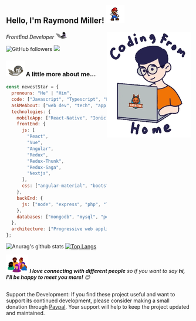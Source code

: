 <h2>Hello, I'm Raymond Miller! <img src="https://github.com/newestStar/newestStar/blob/main/public/img/smario.gif" width="50"></h2>
<img align='right' src="https://github.com/newestStar/newestStar/blob/main/public/img/user.gif" width="230">
<p><em>FrontEnd Developer <img src="https://github.com/newestStar/newestStar/blob/main/public/img/working_cat.gif" width="30"> 
</em></p>

![GitHub followers](https://img.shields.io/github/followers/ikismail?label=Follow&style=social)
![](https://visitor-badge.laobi.icu/badge?page_id=ikismail)

### <img src="https://github.com/newestStar/newestStar/blob/main/public/img/catty.gif" width="50"> A little more about me...

```javascript
const newestStar = {
  pronouns: "He" | "Him",
  code: ["Javascript", "Typescript", "Python (Basic)"],
  askMeAbout: ["web dev", "tech", "app dev"],
  technologies: {
    mobileApp: ["React-Native", "Ionic"],
    frontEnd: {
      js: [
        "React",
        "Vue",
        "Angular",
        "Redux",
        "Redux-Thunk",
        "Redux-Saga",
        "Nextjs",
      ],
      css: ["angular-material", "bootstrap"],
    },
    backEnd: {
      js: ["node", "express", "php", "laravel", "codeigniter"],
    },
    databases: ["mongodb", "mysql", "postgresql"]
  },
  architecture: ["Progressive web applications", "Single page applications"],
};
```

<!-- GitHub Readme Stats -->

![Anurag's github stats](https://github-readme-stats.vercel.app/api?username=ikismail&count_private=true&show_icons=true&hide=contribs)
[![Top Langs](https://github-readme-stats.vercel.app/api/top-langs/?username=ikismail&layout=compact&hide=c%2B%2B)](https://github.com/ikismail/github-readme-stats)

<img src="https://github.com/newestStar/newestStar/blob/main/public/img/connections.gif" width="60"> <em><b>I love connecting with different people</b> so if you want to say <b>hi, I'll be happy to meet you more!</b> 😊</em>

## <!-- // GitHub Readme Stats -->

<!-- Code Time

### 🐲 Your weekly language rankings

               javascript : ▮▮▮▮▮▮ 26.7%
                     html : ▮▮▮▮▮ 20.0%
                plaintext : ▮▮▮▮▮ 20.0%
               typescript : ▮▮▮▮▮ 20.0%
                     scss : ▮▮ 6.7%
                     json : ▮▮ 6.7%

End Code Time -->

Support the Development: If you find these project useful and want to support its continued development, please consider making a small donation through [Paypal](https://paypal.me/ikismail7). Your support will help to keep the project updated and maintained.